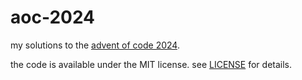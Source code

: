 # aoc-2024

my solutions to the [advent of code 2024](https://adventofcode.com/2024/).

the code is available under the MIT license. see [LICENSE](license) for details.
